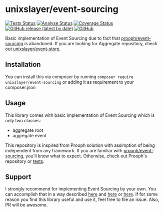 # unixslayer/event-sourcing

[![Tests Status][ico-tests]][link-tests]
[![Analyse Status][ico-analysis]][link-analysis]
[![Coverage Status][ico-coverage]][link-coverage]
[![GitHub release (latest by date)][ico-release]][link-release]
[![GitHub][ico-license]](LICENSE.md)

Basic implementation of Event Sourcing due to fact that [prooph/event-sourcing](https://github.com/prooph/event-sourcing) is abandoned. If you are looking for Aggregate repository, check out [unixslayer/event-store](https://github.com/unixslayer/event-store).

## Installation

You can install this via composer by running `composer require unixslayer/event-sourcing` or adding it as requirement to your composer.json

## Usage

This library comes with basic implementation of Event Sourcing which is only two classes:

- aggregate root
- aggregate event

This repository is inspired from Prooph solution with assimption of being independent from any framework. If you are familiar with [prooph/event-sourcing](https://github.com/prooph/event-sourcing), you'll know what to expect. Otherwise, check out Prooph's repository or [tests](./tests/Domain/CartTest.php).

## Support

I strongly recommend for implementing Event Sourcing by your own. You can accomplish that in a way described [here](https://unixslayer.github.io/how-i-did-my-own-implementation-of-event-sourcing) and [here](https://unixslayer.github.io/implementing-aggregate-repository) or [here](https://github.com/prooph/documentation/blob/master/event-store-client/blueprints.md). 
If for some reason you find this library useful and use it, feel free to file an issue. Also, PR will be awesome.

[ico-tests]: https://github.com/unixslayer/event-sourcing/actions/workflows/tests.yml/badge.svg
[ico-analysis]: https://github.com/unixslayer/event-sourcing/actions/workflows/static-analyse.yml/badge.svg
[ico-coverage]: https://coveralls.io/repos/unixslayer/event-sourcing/badge.svg?branch=master&service=github
[ico-release]: https://img.shields.io/github/v/release/unixslayer/event-sourcing
[ico-license]: https://img.shields.io/github/license/unixslayer/event-sourcing

[link-tests]: https://github.com/unixslayer/event-sourcing/actions/workflows/tests.yml
[link-analysis]: https://github.com/unixslayer/event-sourcing/actions/workflows/static-analyse.yml
[link-coverage]: (https://coveralls.io/github/unixslayer/event-sourcing?branch=master)
[link-release]: https://github.com/unixslayer/event-sourcing/releases
[link-license]: LICENSE.md

